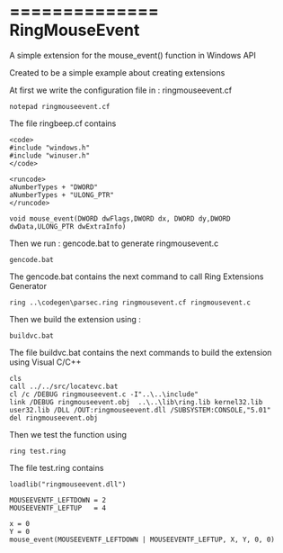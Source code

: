 ==============
RingMouseEvent
==============

A simple extension for the mouse_event() function in Windows API

Created to be a simple example about creating extensions

At first we write the configuration file in : ringmouseevent.cf

	notepad ringmouseevent.cf

The file ringbeep.cf contains 

	<code>
	#include "windows.h"
	#include "winuser.h"
	</code>

	<runcode>
	aNumberTypes + "DWORD"
	aNumberTypes + "ULONG_PTR"
	</runcode>

	void mouse_event(DWORD dwFlags,DWORD dx, DWORD dy,DWORD dwData,ULONG_PTR dwExtraInfo)


Then we run : gencode.bat to generate ringmousevent.c

	gencode.bat

The gencode.bat contains the next command to call Ring Extensions Generator

	ring ..\codegen\parsec.ring ringmousevent.cf ringmousevent.c


Then we build the extension using : 

	buildvc.bat

The file buildvc.bat contains the next commands to build the extension using Visual C/C++ 

	cls
	call ../../src/locatevc.bat
	cl /c /DEBUG ringmouseevent.c -I"..\..\include"
	link /DEBUG ringmouseevent.obj  ..\..\lib\ring.lib kernel32.lib user32.lib /DLL /OUT:ringmouseevent.dll /SUBSYSTEM:CONSOLE,"5.01" 
	del ringmouseevent.obj

Then we test the function using

	ring test.ring

The file test.ring contains

	loadlib("ringmouseevent.dll")

	MOUSEEVENTF_LEFTDOWN = 2
	MOUSEEVENTF_LEFTUP   = 4

	x = 0
	Y = 0
	mouse_event(MOUSEEVENTF_LEFTDOWN | MOUSEEVENTF_LEFTUP, X, Y, 0, 0)

